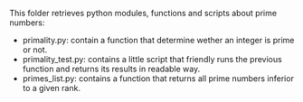 This folder retrieves python modules, functions and scripts about prime numbers:
* primality.py: contain a function that determine wether an integer is prime or not.
* primality_test.py: contains a little script that friendly runs the previous function and returns its results in readable way.
* primes_list.py: contains a function that returns all prime numbers inferior to a given rank.

